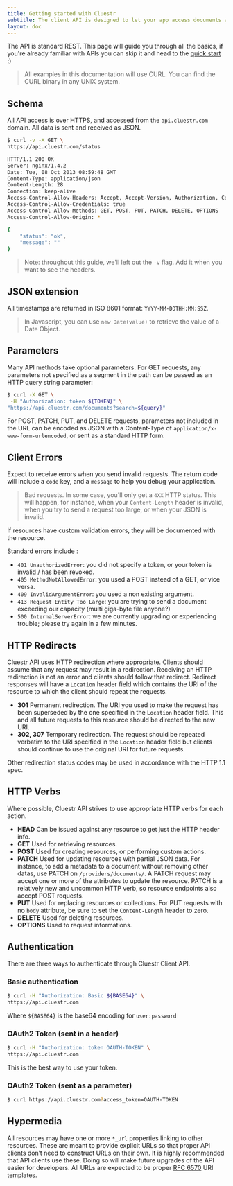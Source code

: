 ```yaml
---
title: Getting started with Cluestr
subtitle: The client API is designed to let your app access documents and metadata on Cluestr after processing.
layout: doc
---
```


The API is standard REST. This page will guide you through all the basics, if you're already familiar with APIs you can skip it and head to the [quick start](/quick-start) ;)

> All examples in this documentation will use CURL. You can find the CURL binary in any UNIX system.

## Schema

All API access is over HTTPS, and accessed from the `api.cluestr.com` domain. All data is sent and received as JSON.

```sh
$ curl -v -X GET \
https://api.cluestr.com/status

HTTP/1.1 200 OK
Server: nginx/1.4.2
Date: Tue, 08 Oct 2013 08:59:48 GMT
Content-Type: application/json
Content-Length: 28
Connection: keep-alive
Access-Control-Allow-Headers: Accept, Accept-Version, Authorization, Content-Type, Api-Version, X-Requested-With
Access-Control-Allow-Credentials: true
Access-Control-Allow-Methods: GET, POST, PUT, PATCH, DELETE, OPTIONS
Access-Control-Allow-Origin: *

{
	"status": "ok",
	"message": ""
}
```

> Note: throughout this guide, we'll left out the `-v` flag. Add it when you want to see the headers.

## JSON extension
All timestamps are returned in ISO 8601 format: `YYYY-MM-DDTHH:MM:SSZ`.

> In Javascript, you can use `new Date(value)` to retrieve the value of a Date Object.

## Parameters

Many API methods take optional parameters. For GET requests, any parameters not specified as a segment in the path can be passed as an HTTP query string parameter:

```sh
$ curl -X GET \
 -H "Authorization: token ${TOKEN}" \
"https://api.cluestr.com/documents?search=${query}"
```

For POST, PATCH, PUT, and DELETE requests, parameters not included in the URL can be encoded as JSON with a Content-Type of `application/x-www-form-urlencoded`, or sent as a standard HTTP form.

## Client Errors

Expect to receive errors when you send invalid requests. The return code will include a `code` key, and a `message` to help you debug your application.

> Bad requests.
> In some case, you'll only get a `4XX` HTTP status. This will happen, for instance, when your `Content-Length` header is invalid, when you try to send a request too large, or when your JSON is invalid.

If resources have custom validation errors, they will be documented with the resource.

Standard errors include :

* `401 UnauthorizedError`: you did not specify a token, or your token is invalid / has been revoked.
* `405 MethodNotAllowedError`: you used a POST instead of a GET, or vice versa.
* `409 InvalidArgumentError`: you used a non existing argument.
* `413 Request Entity Too Large`: you are trying to send a document exceeding our capacity (multi giga-byte file anyone?)
* `500 InternalServerError`: we are currently upgrading or experiencing trouble; please try again in a few minutes. 

## HTTP Redirects

Cluestr API uses HTTP redirection where appropriate. Clients should assume that any request may result in a redirection. Receiving an HTTP redirection is not an error and clients should follow that redirect. Redirect responses will have a `Location` header field which contains the URI of the resource to which the client should repeat the requests.

- __301__ Permanent redirection. The URI you used to make the request has been superseded by the one specified in the `Location` header field. This and all future requests to this resource should be directed to the new URI.
- __302, 307__ Temporary redirection. The request should be repeated verbatim to the URI specified in the `Location` header field but clients should continue to use the original URI for future requests.

Other redirection status codes may be used in accordance with the HTTP 1.1 spec.

## HTTP Verbs

Where possible, Cluestr API strives to use appropriate HTTP verbs for each action.

- __HEAD__ Can be issued against any resource to get just the HTTP header info.
- __GET__ Used for retrieving resources.
- __POST__ Used for creating resources, or performing custom actions.
- __PATCH__ Used for updating resources with partial JSON data. For instance, to add a metadata to a document without removing other datas, use PATCH on `/providers/documents/`. A PATCH request may accept one or more of the attributes to update the resource. PATCH is a relatively new and uncommon HTTP verb, so resource endpoints also accept POST requests.
- __PUT__ Used for replacing resources or collections. For PUT requests with no `body` attribute, be sure to set the `Content-Length` header to zero.
- __DELETE__ Used for deleting resources.
- __OPTIONS__ Used to request informations.

## Authentication

There are three ways to authenticate through Cluestr Client API.

### Basic authentication
```sh
$ curl -H "Authorization: Basic ${BASE64}" \
https://api.cluestr.com
```

Where `${BASE64}` is the base64 encoding for `user:password`

### OAuth2 Token (sent in a header)
```sh
$ curl -H "Authorization: token OAUTH-TOKEN" \
https://api.cluestr.com
```
This is the best way to use your token.

### OAuth2 Token (sent as a parameter)
```sh
$ curl https://api.cluestr.com?access_token=OAUTH-TOKEN
```

## Hypermedia
All resources may have one or more `*_url` properties linking to other resources. These are meant to provide explicit URLs so that proper API clients don’t need to construct URLs on their own. It is highly recommended that API clients use these. Doing so will make future upgrades of the API easier for developers. All URLs are expected to be proper [RFC 6570](http://tools.ietf.org/html/rfc6570) URI templates.
